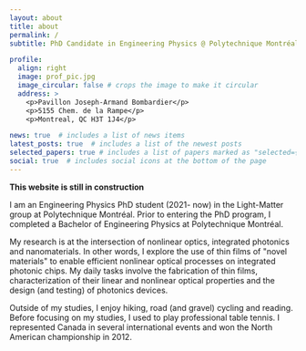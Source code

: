 ```yaml
---
layout: about
title: about
permalink: /
subtitle: PhD Candidate in Engineering Physics @ Polytechnique Montréal 

profile:
  align: right
  image: prof_pic.jpg
  image_circular: false # crops the image to make it circular
  address: >
    <p>Pavillon Joseph-Armand Bombardier</p>
    <p>5155 Chem. de la Rampe</p>
    <p>Montreal, QC H3T 1J4</p>

news: true  # includes a list of news items
latest_posts: true  # includes a list of the newest posts
selected_papers: true # includes a list of papers marked as "selected={true}"
social: true  # includes social icons at the bottom of the page
---
```

**This website is still in construction**

I am an Engineering Physics PhD student (2021- now) in the Light-Matter group at Polytechnique Montréal. Prior to entering the PhD program, I completed a Bachelor of Engineering Physics at Polytechnique Montréal. 

My research is at the intersection of nonlinear optics, integrated photonics and nanomaterials. In other words, I explore the use of thin films of "novel materials" to enable efficient nonlinear optical processes on integrated photonic chips. My daily tasks involve the fabrication of thin films, characterization of their linear and nonlinear optical properties and the  design (and testing)  of photonics devices.  

Outside of my studies, I enjoy hiking, road (and gravel) cycling and reading. Before focusing on my studies, I used to play professional table tennis. I represented Canada in several international events and won the North American championship in 2012. 
